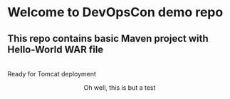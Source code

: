 # Welcome to DevOpsCon demo repo
## This repo contains basic Maven project with Hello-World WAR file 
<BR> Ready for Tomcat deployment 


<center>Oh well, this is but a test</center>
